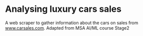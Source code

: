 # Analysing luxury cars sales
A web scraper to gather information about the cars on sales from www.carsales.com. Adapted from MSA AI/ML course Stage2
